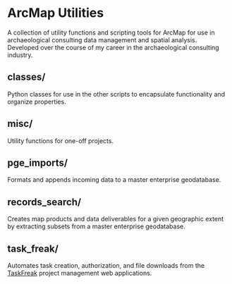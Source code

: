 # ArcMap Utilities

A collection of utility functions and scripting tools for ArcMap for use in archaeological consulting data management and spatial analysis. Developed over the course of my career in the archaeological consulting industry.

## classes/

Python classes for use in the other scripts to encapsulate functionality and organize properties.

## misc/

Utility functions for one-off projects.

## pge_imports/

Formats and appends incoming data to a master enterprise geodatabase.

## records_search/

Creates map products and data deliverables for a given geographic extent by extracting subsets from a master enterprise geodatabase.

## task_freak/

Automates task creation, authorization, and file downloads from the [TaskFreak](https://taskfreak.com/) project management web applications.

